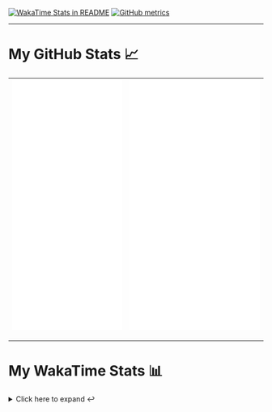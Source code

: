 [![WakaTime Stats in README](https://github.com/LOsioChico/LOsioChico/actions/workflows/waka.yml/badge.svg)](https://github.com/LOsioChico/LOsioChico/actions/workflows/waka.yml) [![GitHub metrics](https://github.com/LOsioChico/LOsioChico/actions/workflows/metrics.yml/badge.svg)](https://github.com/LOsioChico/LOsioChico/actions/workflows/metrics.yml)

---

# My GitHub Stats 📈

| ![](./assets/metrics.svg) | ![](./assets/metrics2.svg) |
| ------------------------- | -------------------------- |

---

# My WakaTime Stats 📊

<details>
<summary>Click here to expand ↩️</summary>
<br>

<!--START_SECTION:waka-->
![Code Time](http://img.shields.io/badge/Code%20Time-2%2C265%20hrs%207%20mins-blue)

![Lines of code](https://img.shields.io/badge/From%20Hello%20World%20I%27ve%20Written-444.7%20thousand%20lines%20of%20code-blue)

**🐱 My GitHub Data** 

> 📦 698.5 kB Used in GitHub's Storage 
 > 
> 🏆 241 Contributions in the Year 2025
 > 
> 🚫 Not Opted to Hire
 > 
> 📜 29 Public Repositories 
 > 
> 🔑 34 Private Repositories 
 > 
**I'm a Night 🦉** 

```text
🌞 Morning                682 commits         ████░░░░░░░░░░░░░░░░░░░░░   14.38 % 
🌆 Daytime                1531 commits        ████████░░░░░░░░░░░░░░░░░   32.29 % 
🌃 Evening                1621 commits        █████████░░░░░░░░░░░░░░░░   34.18 % 
🌙 Night                  908 commits         █████░░░░░░░░░░░░░░░░░░░░   19.15 % 
```
📅 **I'm Most Productive on Thursday** 

```text
Monday                   645 commits         ███░░░░░░░░░░░░░░░░░░░░░░   13.60 % 
Tuesday                  728 commits         ████░░░░░░░░░░░░░░░░░░░░░   15.35 % 
Wednesday                557 commits         ███░░░░░░░░░░░░░░░░░░░░░░   11.75 % 
Thursday                 896 commits         █████░░░░░░░░░░░░░░░░░░░░   18.89 % 
Friday                   714 commits         ████░░░░░░░░░░░░░░░░░░░░░   15.06 % 
Saturday                 758 commits         ████░░░░░░░░░░░░░░░░░░░░░   15.98 % 
Sunday                   444 commits         ██░░░░░░░░░░░░░░░░░░░░░░░   09.36 % 
```


📊 **This Week I Spent My Time On** 

```text
💬 Programming Languages: 
Astro                    7 hrs 22 mins       █████████████░░░░░░░░░░░░   51.67 % 
TypeScript               3 hrs 46 mins       ███████░░░░░░░░░░░░░░░░░░   26.40 % 
YAML                     1 hr 20 mins        ██░░░░░░░░░░░░░░░░░░░░░░░   09.40 % 
Other                    28 mins             █░░░░░░░░░░░░░░░░░░░░░░░░   03.38 % 
SQL                      25 mins             █░░░░░░░░░░░░░░░░░░░░░░░░   02.96 % 
```

**I Mostly Code in TypeScript** 

```text
TypeScript               33 repos            ████████████░░░░░░░░░░░░░   49.25 % 
Scala                    9 repos             ███░░░░░░░░░░░░░░░░░░░░░░   13.43 % 
JavaScript               7 repos             ███░░░░░░░░░░░░░░░░░░░░░░   10.45 % 
CSS                      5 repos             ██░░░░░░░░░░░░░░░░░░░░░░░   07.46 % 
Astro                    4 repos             █░░░░░░░░░░░░░░░░░░░░░░░░   05.97 % 
```




 Last Updated on 24/06/2025 01:13:12 UTC
<!--END_SECTION:waka-->

## </details>
